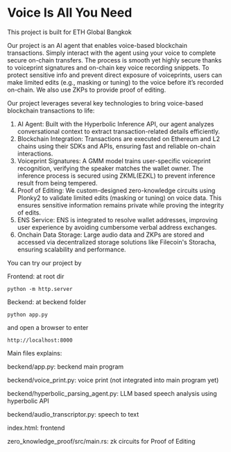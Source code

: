 # Voice Is All You Need
This project is built for ETH Global Bangkok



Our project is an AI agent that enables voice-based blockchain transactions. Simply interact with the agent using your voice to complete secure on-chain transfers. The process is smooth yet highly secure thanks to voiceprint signatures and on-chain key voice recording snippets. To protect sensitive info and prevent direct exposure of voiceprints, users can make limited edits (e.g., masking or tuning) to the voice before it’s recorded on-chain. We also use ZKPs to provide proof of editing. 



Our project leverages several key technologies to bring voice-based blockchain transactions to life:
1. AI Agent: Built with the Hyperbolic Inference API, our agent analyzes conversational context to extract transaction-related details efficiently.
2. Blockchain Integration: Transactions are executed on Ethereum and L2 chains using their SDKs and APIs, ensuring fast and reliable on-chain interactions.
3. Voiceprint Signatures: A GMM model trains user-specific voiceprint recognition, verifying the speaker matches the wallet owner. The inference process is secured using ZKML(EZKL) to prevent inference result from being tempered.
4. Proof of Editing: We custom-designed zero-knowledge circuits using Plonky2 to validate limited edits (masking or tuning) on voice data. This ensures sensitive information remains private while proving the integrity of edits.
5. ENS Service: ENS is integrated to resolve wallet addresses, improving user experience by avoiding cumbersome verbal address exchanges. 
6. Onchain Data Storage: Large audio data and ZKPs are stored and accessed via decentralized storage solutions like Filecoin's Storacha, ensuring scalability and performance.



You can try our project by 

Frontend: at root dir

```shell
python -m http.server
```

Beckend: at beckend folder

```shell
python app.py
```

and open a browser to enter

```shell
http://localhost:8000
```



Main files explains:



beckend/app.py: 						beckend main program

beckend/voice_print.py: 				   voice print (not integrated into main program yet)

beckend/hyperbolic_parsing_agent.py: 	LLM based speech analysis using hyperbolic API

beckend/audio_transcriptor.py: 		    speech to text

index.html: 							frontend

zero_knowledge_proof/src/main.rs: 	     zk circuits for Proof of Editing 





 
